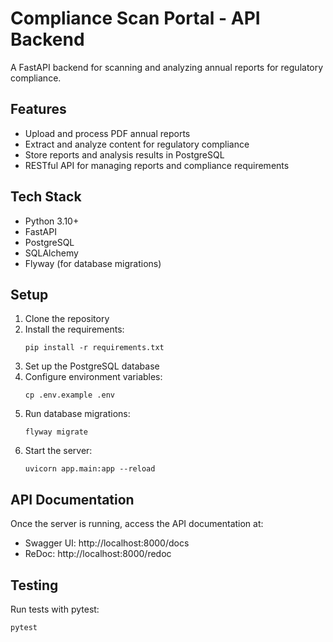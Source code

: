 
# Compliance Scan Portal - API Backend

A FastAPI backend for scanning and analyzing annual reports for regulatory compliance.

## Features

- Upload and process PDF annual reports
- Extract and analyze content for regulatory compliance
- Store reports and analysis results in PostgreSQL
- RESTful API for managing reports and compliance requirements

## Tech Stack

- Python 3.10+
- FastAPI
- PostgreSQL
- SQLAlchemy
- Flyway (for database migrations)

## Setup

1. Clone the repository
2. Install the requirements:
   ```
   pip install -r requirements.txt
   ```
3. Set up the PostgreSQL database
4. Configure environment variables:
   ```
   cp .env.example .env
   ```
5. Run database migrations:
   ```
   flyway migrate
   ```
6. Start the server:
   ```
   uvicorn app.main:app --reload
   ```

## API Documentation

Once the server is running, access the API documentation at:
- Swagger UI: http://localhost:8000/docs
- ReDoc: http://localhost:8000/redoc

## Testing

Run tests with pytest:
```
pytest
```
